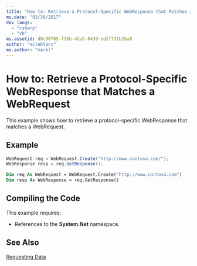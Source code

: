 ```yaml
---
title: "How to: Retrieve a Protocol-Specific WebResponse that Matches a WebRequest"
ms.date: "03/30/2017"
dev_langs: 
  - "csharp"
  - "vb"
ms.assetid: d8c90785-f16b-42a5-8439-ed2f731b2ba8
author: "mcleblanc"
ms.author: "markl"
---
```

# How to: Retrieve a Protocol-Specific WebResponse that Matches a WebRequest
This example shows how to retrieve a protocol-specific WebResponse that matches a WebRequest.  
  
## Example  
  
```csharp  
WebRequest req = WebRequest.Create("http://www.contoso.com/");  
WebResponse resp = req.GetResponse();  
```  
  
```vb  
Dim req As WebRequest = WebRequest.Create("http://www.contoso.com")  
Dim resp As WebResponse = req.GetResponse()  
```  
  
## Compiling the Code  
 This example requires:  
  
-   References to the **System.Net** namespace.  
  
## See Also  
 [Requesting Data](../../../docs/framework/network-programming/requesting-data.md)
